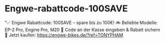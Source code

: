 # Engwe-rabattcode-100SAVE
"✅ Engwe Rabattcode: 100SAVE – spare bis zu 100€! 🚲 Beliebte Modelle: EP-2 Pro, Engine Pro, M20 💬 Code an der Kasse eingeben &amp; Rabatt sichern 🛒 Jetzt kaufen: https://engwe-bikes.de/?ref=TONYPHAM
